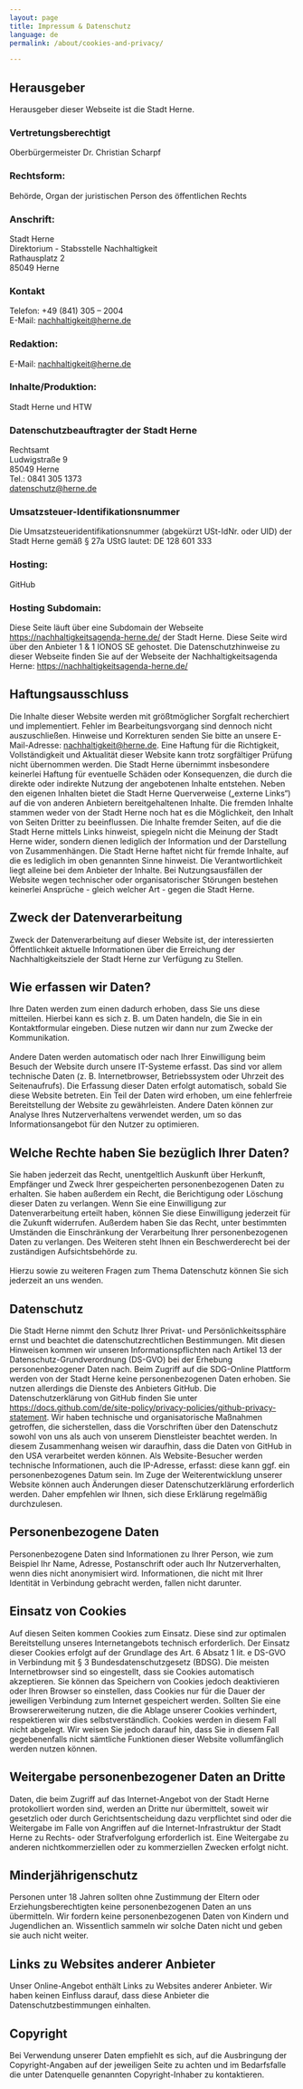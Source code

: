 ```yaml
---
layout: page
title: Impressum & Datenschutz
language: de
permalink: /about/cookies-and-privacy/

---
```


## Herausgeber

Herausgeber dieser Webseite ist die Stadt Herne. 

### Vertretungsberechtigt

Oberbürgermeister Dr. Christian Scharpf

### Rechtsform: 											                       
Behörde, Organ der juristischen Person des öffentlichen Rechts

### Anschrift:
Stadt Herne <br>
Direktorium - Stabsstelle Nachhaltigkeit <br>
Rathausplatz 2 <br>
85049 Herne <br>

### Kontakt
Telefon: +49 (841) 305 – 2004 <br>
E-Mail: nachhaltigkeit@herne.de 

### Redaktion:
E-Mail: nachhaltigkeit@herne.de  

### Inhalte/Produktion:
Stadt Herne und HTW 

### Datenschutzbeauftragter der Stadt Herne
Rechtsamt<br>
Ludwigstraße 9<br>
85049 Herne <br>
Tel.: 0841 305 1373<br>
<a href="mailto:datenschutz@herne.de">datenschutz@herne.de</a>

### Umsatzsteuer-Identifikationsnummer            						     
Die Umsatzsteueridentifikationsnummer (abgekürzt USt-IdNr. oder UID) der Stadt Herne gemäß § 27a UStG lautet: DE 128 601 333 	

### Hosting:
GitHub 

### Hosting Subdomain:
Diese Seite läuft über eine Subdomain der Webseite <a href="https://nachhaltigkeitsagenda-herne.de/">https://nachhaltigkeitsagenda-herne.de/</a> der Stadt Herne. Diese Seite wird über den Anbieter 1 & 1 IONOS SE gehostet. Die Datenschutzhinweise zu dieser Webseite finden Sie auf der Webseite der Nachhaltigkeitsagenda Herne: <a href="https://nachhaltigkeitsagenda-herne.de/">https://nachhaltigkeitsagenda-herne.de/</a> 

## Haftungsausschluss
Die Inhalte dieser Website werden mit größtmöglicher Sorgfalt recherchiert und implementiert. Fehler im Bearbeitungsvorgang sind dennoch nicht auszuschließen. Hinweise und Korrekturen senden Sie bitte an unsere E-Mail-Adresse: <a href="mailto:nachhaltigkeit@herne.de">nachhaltigkeit@herne.de</a>.
Eine Haftung für die Richtigkeit, Vollständigkeit und Aktualität dieser Website kann trotz sorgfältiger Prüfung nicht übernommen werden. Die Stadt Herne übernimmt insbesondere keinerlei Haftung für eventuelle Schäden oder Konsequenzen, die durch die direkte oder indirekte Nutzung der angebotenen Inhalte entstehen.
Neben den eigenen Inhalten bietet die Stadt Herne Querverweise („externe Links“) auf die von anderen Anbietern bereitgehaltenen Inhalte. Die fremden Inhalte stammen weder von der Stadt Herne noch hat es die Möglichkeit, den Inhalt von Seiten Dritter zu beeinflussen. Die Inhalte fremder Seiten, auf die die Stadt Herne mittels Links hinweist, spiegeln nicht die Meinung der Stadt Herne wider, sondern dienen lediglich der Information und der Darstellung von Zusammenhängen. Die Stadt Herne haftet nicht für fremde Inhalte, auf die es lediglich im oben genannten Sinne hinweist. Die Verantwortlichkeit liegt alleine bei dem Anbieter der Inhalte. Bei Nutzungsausfällen der Website wegen technischer oder organisatorischer Störungen bestehen keinerlei Ansprüche - gleich welcher Art - gegen die Stadt Herne.

## Zweck der Datenverarbeitung
Zweck der Datenverarbeitung auf dieser Website ist, der interessierten Öffentlichkeit aktuelle Informationen über die Erreichung der Nachhaltigkeitsziele der Stadt Herne zur Verfügung zu Stellen.

## Wie erfassen wir Daten?
Ihre Daten werden zum einen dadurch erhoben, dass Sie uns diese mitteilen. Hierbei kann es sich z. B. um Daten handeln, die Sie in ein Kontaktformular eingeben. Diese nutzen wir dann nur zum Zwecke der Kommunikation.<br>
<br>
Andere Daten werden automatisch oder nach Ihrer Einwilligung beim Besuch der Website durch unsere IT-Systeme erfasst. Das sind vor allem technische Daten (z. B. Internetbrowser, Betriebssystem oder Uhrzeit des Seitenaufrufs). Die Erfassung dieser Daten erfolgt automatisch, sobald Sie diese Website betreten.  Ein Teil der Daten wird erhoben, um eine fehlerfreie Bereitstellung der Website zu gewährleisten. Andere Daten können zur Analyse Ihres Nutzerverhaltens verwendet werden, um so das Informationsangebot für den Nutzer zu optimieren. 

## Welche Rechte haben Sie bezüglich Ihrer Daten?
Sie haben jederzeit das Recht, unentgeltlich Auskunft über Herkunft, Empfänger und Zweck Ihrer gespeicherten personenbezogenen Daten zu erhalten. Sie haben außerdem ein Recht, die Berichtigung oder Löschung dieser Daten zu verlangen. Wenn Sie eine Einwilligung zur Datenverarbeitung erteilt haben, können Sie diese Einwilligung jederzeit für die Zukunft widerrufen. Außerdem haben Sie das Recht, unter bestimmten Umständen die Einschränkung der Verarbeitung Ihrer personenbezogenen Daten zu verlangen. Des Weiteren steht Ihnen ein Beschwerderecht bei der zuständigen Aufsichtsbehörde zu.<br>
<br>
Hierzu sowie zu weiteren Fragen zum Thema Datenschutz können Sie sich jederzeit an uns wenden.

## Datenschutz
Die Stadt Herne nimmt den Schutz Ihrer Privat- und Persönlichkeitssphäre ernst und beachtet die datenschutzrechtlichen Bestimmungen.
Mit diesen Hinweisen kommen wir unseren Informationspflichten nach Artikel 13 der Datenschutz-Grundverordnung (DS-GVO) bei der Erhebung personenbezogener Daten nach. Beim Zugriff auf die SDG-Online Plattform werden von der Stadt Herne keine personenbezogenen Daten erhoben.
Sie nutzen allerdings die Dienste des Anbieters GitHub. Die Datenschutzerklärung von GitHub finden Sie unter <a href="https://docs.github.com/de/site-policy/privacy-policies/github-privacy-statement">https://docs.github.com/de/site-policy/privacy-policies/github-privacy-statement</a>.
Wir haben technische und organisatorische Maßnahmen getroffen, die sicherstellen, dass die Vorschriften über den Datenschutz sowohl von uns als auch von unserem Dienstleister beachtet werden. In diesem Zusammenhang weisen wir daraufhin, dass die Daten von GitHub in den USA verarbeitet werden können.
Als Website-Besucher werden technische Informationen, auch die IP-Adresse, erfasst: diese kann ggf. ein personenbezogenes Datum sein.
Im Zuge der Weiterentwicklung unserer Website können auch Änderungen dieser Datenschutzerklärung erforderlich werden. Daher empfehlen wir Ihnen, sich diese Erklärung regelmäßig durchzulesen.

## Personenbezogene Daten
Personenbezogene Daten sind Informationen zu Ihrer Person, wie zum Beispiel Ihr Name, Adresse, Postanschrift oder auch Ihr Nutzerverhalten, wenn dies nicht anonymisiert wird. Informationen, die nicht mit Ihrer Identität in Verbindung gebracht werden, fallen nicht darunter.

## Einsatz von Cookies
Auf diesen Seiten kommen Cookies zum Einsatz. Diese sind zur optimalen Bereitstellung unseres Internetangebots technisch erforderlich. Der Einsatz dieser Cookies erfolgt auf der Grundlage des Art. 6 Absatz 1 lit. e DS-GVO in Verbindung mit § 3 Bundesdatenschutzgesetz (BDSG).
Die meisten Internetbrowser sind so eingestellt, dass sie Cookies automatisch akzeptieren. Sie können das Speichern von Cookies jedoch deaktivieren oder Ihren Browser so einstellen, dass Cookies nur für die Dauer der jeweiligen Verbindung zum Internet gespeichert werden. Sollten Sie eine Browsererweiterung nutzen, die die Ablage unserer Cookies verhindert, respektieren wir dies selbstverständlich. Cookies werden in diesem Fall nicht abgelegt. Wir weisen Sie jedoch darauf hin, dass Sie in diesem Fall gegebenenfalls nicht sämtliche Funktionen dieser Website vollumfänglich werden nutzen können.

## Weitergabe personenbezogener Daten an Dritte
Daten, die beim Zugriff auf das Internet-Angebot von der Stadt Herne protokolliert worden sind, werden an Dritte nur übermittelt, soweit wir gesetzlich oder durch Gerichtsentscheidung dazu verpflichtet sind oder die Weitergabe im Falle von Angriffen auf die Internet-Infrastruktur der Stadt Herne zu Rechts- oder Strafverfolgung erforderlich ist. Eine Weitergabe zu anderen nichtkommerziellen oder zu kommerziellen Zwecken erfolgt nicht.

## Minderjährigenschutz
Personen unter 18 Jahren sollten ohne Zustimmung der Eltern oder Erziehungsberechtigten keine personenbezogenen Daten an uns übermitteln. Wir fordern keine personenbezogenen Daten von Kindern und Jugendlichen an. Wissentlich sammeln wir solche Daten nicht und geben sie auch nicht weiter.

## Links zu Websites anderer Anbieter
Unser Online-Angebot enthält Links zu Websites anderer Anbieter. Wir haben keinen Einfluss darauf, dass diese Anbieter die Datenschutzbestimmungen einhalten.

## Copyright
Bei Verwendung unserer Daten empfiehlt es sich, auf die Ausbringung der Copyright-Angaben auf der jeweiligen Seite zu achten und im Bedarfsfalle die unter Datenquelle genannten Copyright-Inhaber zu kontaktieren.
